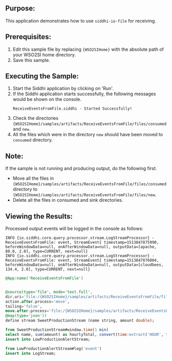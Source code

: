 
## Purpose:
This application demonstrates how to use `siddhi-io-file` for receiving.

## Prerequisites:
1) Edit this sample file by replacing `{WSO2SIHome}` with the absolute path of your WSO2SI home directory.
2) Save this sample.

## Executing the Sample:
1) Start the Siddhi application by clicking on 'Run'.
2) If the Siddhi application starts successfully, the following messages would be shown on the console.
    ```
    ReceiveEventsFromFile.siddhi - Started Successfully!
    ```
3) Check the directories `{WSO2SIHome}/samples/artifacts/ReceiveEventsFromFile/files/consumed` and `new`.
4) All the files which were in the directory `new` should have been moved to `consumed` directory.

## Note:
If the sample is not running and producing output, do the following first.
* Move all the files in `{WSO2SIHome}/samples/artifacts/ReceiveEventsFromFile/files/consumed` directory to
`{WSO2SIHome}/samples/artifacts/ReceiveEventsFromFile/files/new`.
* Delete all the files in consumed and sink directories.

## Viewing the Results:
Processed output events will be logged in the console as follows:
```
INFO {io.siddhi.core.query.processor.stream.LogStreamProcessor} - ReceiveEventsFromFile: event, StreamEvent{ timestamp=1513847875990, beforeWindowData=null, onAfterWindowData=null, outputData=[apache, 80.0, 2.0], type=CURRENT, next=null}
INFO {io.siddhi.core.query.processor.stream.LogStreamProcessor} - ReceiveEventsFromFile: event, StreamEvent{ timestamp=1513847876004, beforeWindowData=null, onAfterWindowData=null, outputData=[cloudbees, 134.4, 2.0], type=CURRENT, next=null}
```

```sql
@App:name('ReceiveEventsFromFile')


@source(type='file', mode='text.full',
dir.uri='file:/{WSO2SIHome}/samples/artifacts/ReceiveEventsFromFile/files/new',
action.after.process='move',
tailing='false',
move.after.process='file:/{WSO2SIHome}/samples/artifacts/ReceiveEventsFromFile/files/consumed',
@map(type='json'))
define stream SweetProductionStream (name string, amount double);

from SweetProductionStream#window.time(1 min)
select name, sum(amount) as hourlyTotal, convert(time:extract('HOUR', time:currentTimestamp(), 'yyyy-MM-dd hh:mm:ss'), 'double') as currentHour
insert into LowProductionAlertStream;

from LowProductionAlertStream#log('event')
insert into LogStream;
```